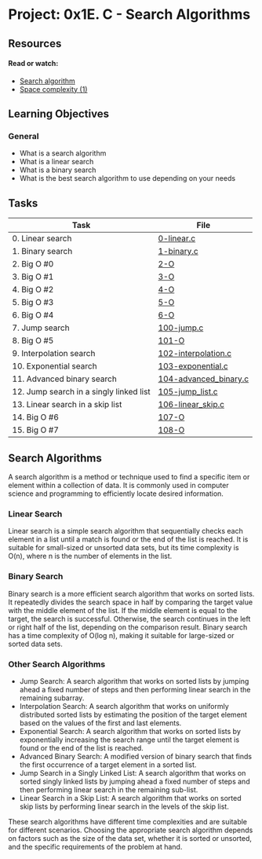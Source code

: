 # Project: 0x1E. C - Search Algorithms

## Resources

#### Read or watch:

* [Search algorithm](https://intranet.alxswe.com/rltoken/ap2kuRv8qrUMyQ0-MY3EXw)
* [Space complexity (1)](https://intranet.alxswe.com/rltoken/QK9ENdoTyqGs0d4_M3XE3g)
## Learning Objectives

### General

* What is a search algorithm
* What is a linear search
* What is a binary search
* What is the best search algorithm to use depending on your needs
## Tasks

| Task | File |
| ---- | ---- |
| 0. Linear search | [0-linear.c](./0-linear.c) |
| 1. Binary search | [1-binary.c](./1-binary.c) |
| 2. Big O #0 | [2-O](./2-O) |
| 3. Big O #1 | [3-O](./3-O) |
| 4. Big O #2 | [4-O](./4-O) |
| 5. Big O #3 | [5-O](./5-O) |
| 6. Big O #4 | [6-O](./6-O) |
| 7. Jump search | [100-jump.c](./100-jump.c) |
| 8. Big O #5 | [101-O](./101-O) |
| 9. Interpolation search | [102-interpolation.c](./102-interpolation.c) |
| 10. Exponential search | [103-exponential.c](./103-exponential.c) |
| 11. Advanced binary search | [104-advanced_binary.c](./104-advanced_binary.c) |
| 12. Jump search in a singly linked list | [105-jump_list.c](./105-jump_list.c) |
| 13. Linear search in a skip list | [106-linear_skip.c](./106-linear_skip.c) |
| 14. Big O #6 | [107-O](./107-O) |
| 15. Big O #7 | [108-O](./108-O) |
## Search Algorithms

A search algorithm is a method or technique used to find a specific item or element within a collection of data. It is commonly used in computer science and programming to efficiently locate desired information.

### Linear Search

Linear search is a simple search algorithm that sequentially checks each element in a list until a match is found or the end of the list is reached. It is suitable for small-sized or unsorted data sets, but its time complexity is O(n), where n is the number of elements in the list.

### Binary Search

Binary search is a more efficient search algorithm that works on sorted lists. It repeatedly divides the search space in half by comparing the target value with the middle element of the list. If the middle element is equal to the target, the search is successful. Otherwise, the search continues in the left or right half of the list, depending on the comparison result. Binary search has a time complexity of O(log n), making it suitable for large-sized or sorted data sets.

### Other Search Algorithms

- Jump Search: A search algorithm that works on sorted lists by jumping ahead a fixed number of steps and then performing linear search in the remaining subarray.
- Interpolation Search: A search algorithm that works on uniformly distributed sorted lists by estimating the position of the target element based on the values of the first and last elements.
- Exponential Search: A search algorithm that works on sorted lists by exponentially increasing the search range until the target element is found or the end of the list is reached.
- Advanced Binary Search: A modified version of binary search that finds the first occurrence of a target element in a sorted list.
- Jump Search in a Singly Linked List: A search algorithm that works on sorted singly linked lists by jumping ahead a fixed number of steps and then performing linear search in the remaining sub-list.
- Linear Search in a Skip List: A search algorithm that works on sorted skip lists by performing linear search in the levels of the skip list.

These search algorithms have different time complexities and are suitable for different scenarios. Choosing the appropriate search algorithm depends on factors such as the size of the data set, whether it is sorted or unsorted, and the specific requirements of the problem at hand.
